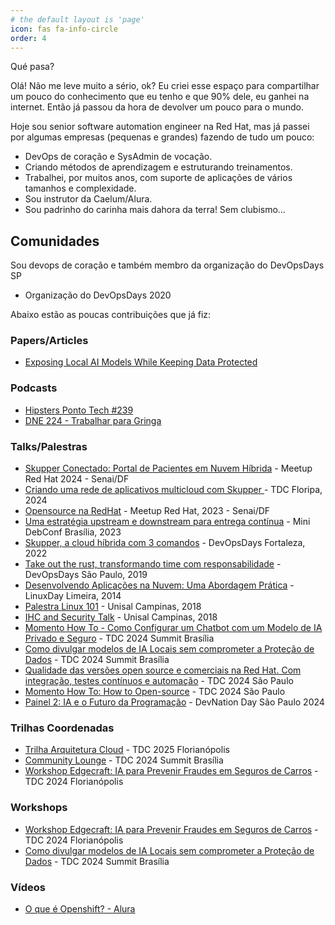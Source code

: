 ```yaml
---
# the default layout is 'page'
icon: fas fa-info-circle
order: 4
---
```


Qué pasa?

Olá! Não me leve muito a sério, ok? Eu criei esse espaço para compartilhar um pouco do conhecimento que eu tenho e que 90% dele, eu ganhei na internet. Então já passou da hora de devolver um pouco para o mundo.

Hoje sou senior software automation engineer na Red Hat, mas já passei por algumas empresas (pequenas e grandes) fazendo de tudo um pouco:

- DevOps de coração e SysAdmin de vocação.
- Criando métodos de aprendizagem e estruturando treinamentos.
- Trabalhei, por muitos anos, com suporte de aplicações de vários tamanhos e complexidade.
- Sou instrutor da Caelum/Alura.
- Sou padrinho do carinha mais dahora da terra! Sem clubismo…

## Comunidades

Sou devops de coração e também membro da organização do DevOpsDays SP

- Organização do DevOpsDays 2020

Abaixo estão as poucas contribuições que já fiz:

### Papers/Articles

- [Exposing Local AI Models While Keeping Data Protected](https://www.solutionpatterns.io/solution-pattern-rhsi-ilab/solution-pattern-template/index.html)

### Podcasts

- [Hipsters Ponto Tech #239](https://www.hipsters.tech/trello-jira-e-ferramentas-de-produtividade-hipsters-ponto-tech-239/)
- [DNE 224 - Trabalhar para Gringa](https://devnaestrada.com.br/2019/09/20/trabalhar-na-gringa.html)

### Talks/Palestras  

- [Skupper Conectado: Portal de Pacientes em Nuvem Híbrida](https://www.meetup.com/red-hat-brasilia/events/301854117/?utm_medium=referral&utm_campaign=share-btn_savedevents_share_modal&utm_source=link) - Meetup Red Hat 2024 - Senai/DF  
- [Criando uma rede de aplicativos multicloud com Skupper ](https://thedevconf.com/tdc/2024/florianopolis/trilha-cloud) - TDC Floripa, 2024  
- [Opensource na RedHat](https://docs.google.com/presentation/d/1NskYloP0d1sXtf_Ekp4bzwd9hUtJPoRQUpKAhGcWWsw/edit?usp=sharing) - Meetup Red Hat, 2023 - Senai/DF  
- [Uma estratégia upstream e downstream para entrega contínua](https://www.canva.com/design/DAFj8RRbWiU/fKDWxHCa5d4eb4wnf-mu3A/view?utm_content=DAFj8RRbWiU&utm_campaign=designshare&utm_medium=link&utm_source=homepage_design_menu) - Mini DebConf Brasília, 2023  
- [Skupper, a cloud híbrida com 3 comandos](https://docs.google.com/presentation/d/14_mCGZnTVwQ7e7Puhfg1WscNTJqi2zk5tuMmnSLITKk/edit?usp=sharing) - DevOpsDays Fortaleza, 2022  
- [Take out the rust, transformando time com responsabilidade](https://youtu.be/lZOEdv_W7Ac?t=311) - DevOpsDays São Paulo, 2019  
- [Desenvolvendo Aplicações na Nuvem: Uma Abordagem Prática](https://www.facebook.com/linuxdayuniplimeira) - LinuxDay Limeira, 2014  
- [Palestra Linux 101](https://github.com/rafaelvzago/linux-101-unisal) - Unisal Campinas, 2018  
- [IHC and Security Talk](https://drive.google.com/file/d/1Wsh-InOzGSJCKkoc3RYq71EjrvyBdFlN/view?usp=sharing) - Unisal Campinas, 2018  
- [Momento How To - Como Configurar um Chatbot com um Modelo de IA Privado e Seguro](https://thedevconf.com/palestrante/rafael-zago) - TDC 2024 Summit Brasília  
- [Como divulgar modelos de IA Locais sem comprometer a Proteção de Dados](https://thedevconf.com/palestrante/rafael-zago) - TDC 2024 Summit Brasília  
- [Qualidade das versões open source e comerciais na Red Hat. Com integração, testes contínuos e automação](https://thedevconf.com/palestrante/rafael-zago) - TDC 2024 São Paulo  
- [Momento How To: How to Open-source](https://thedevconf.com/palestrante/rafael-zago) - TDC 2024 São Paulo  
- [Painel 2: IA e o Futuro da Programação](https://developers.redhat.com/devnation/devnation-sao-paulo-2024) - DevNation Day São Paulo 2024  

### Trilhas Coordenadas  

- [Trilha Arquitetura Cloud](https://thedevconf.com/palestrante/rafael-zago) - TDC 2025 Florianópolis  
- [Community Lounge](https://thedevconf.com/palestrante/rafael-zago) - TDC 2024 Summit Brasília  
- [Workshop Edgecraft: IA para Prevenir Fraudes em Seguros de Carros](https://thedevconf.com/palestrante/rafael-zago) - TDC 2024 Florianópolis  

### Workshops  

- [Workshop Edgecraft: IA para Prevenir Fraudes em Seguros de Carros](https://thedevconf.com/palestrante/rafael-zago) - TDC 2024 Florianópolis  
- [Como divulgar modelos de IA Locais sem comprometer a Proteção de Dados](https://thedevconf.com/palestrante/rafael-zago) - TDC 2024 Summit Brasília  


### Vídeos

- [O que é Openshift? - Alura](https://www.youtube.com/watch?v=B0vNhpeJZdw)
